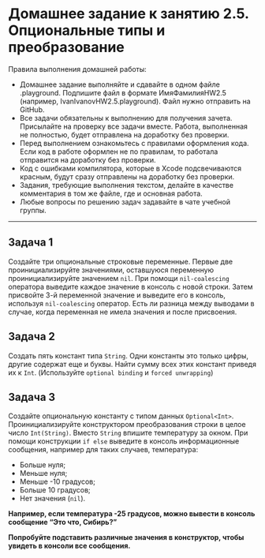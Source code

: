 # Домашнее задание к занятию 2.5. Опциональные типы и преобразование

Правила выполнения домашней работы:

*	Домашнее задание выполняйте и сдавайте в одном файле .playground. Подпишите файл в формате ИмяФамилияHW2.5 (например, IvanIvanovHW2.5.playground). Файл нужно отправить на GitHub.
*	Все задачи обязательны к выполнению для получения зачета. Присылайте на проверку все задачи вместе. Работа, выполненная не полностью, будет отправлена на доработку без проверки.
*	Перед выполнением ознакомьтесь с правилами оформления кода. Если код в работе оформлен не по правилам, то работала отправится на доработку без проверки.
*	Код с ошибками компилятора, которые в Xcode подсвечиваются красным, будут сразу отправлены на доработку без проверки.
*	Задания, требующие выполнения текстом, делайте в качестве комментария в том же файле, где и основная работа.
*	Любые вопросы по решению задач задавайте в чате учебной группы.
________________________________________
## Задача 1

Создайте три опциональные строковые переменные. Первые две проинициализируйте значениями, оставшуюся переменную проинициализируйте значением `nil`. При помощи `nil-coalescing` оператора выведите каждое значение в консоль с новой строки. Затем присвойте 3-й переменной значение и выведите его в консоль, используя `nil-coalescing` оператор. Есть ли разница между выводами в случае, когда переменная не имела значения и после присвоения.

## Задача 2

Создать пять констант типа `String`. Одни константы это только цифры, другие содержат еще и буквы. Найти сумму всех этих констант приведя их к `Int`. (Используйте `optional binding` и `forced unwrapping`)

## Задача 3

Создайте опциональную константу с типом данных `Optional<Int>`. Проинициализируйте конструктором преобразования строки в целое число `Int(String)`. Вместо `String` впишите температуру за окном. При помощи конструкции `if else` выведите в консоль информационные сообщения, например для таких случаев, температура:

*	Больше нуля;
*	Меньше нуля;
*	Меньше -10 градусов;
*	Больше 10 градусов;
*	Нет значения (`nil`).

**Например, если температура -25 градусов, можно вывести в консоль сообщение “Это что, Сибирь?”**

**Попробуйте подставить различные значения в конструктор, чтобы увидеть в консоли все сообщения.**

